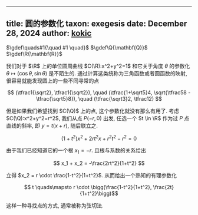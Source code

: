 
---
title: 圆的参数化
taxon: exegesis
date: December 28, 2024
author: [kokic](/kokic.md)
---

$\gdef\quads#1{\quad #1 \quad}$
$\gdef\Q{\mathbf{Q}}$
$\gdef\R{\mathbf{R}}$

我们对于 $\R$ 上的单位圆周曲线 $C(\R):x^2+y^2=1$ 和它关于角度 $\theta$ 的参数化 $\theta \mapsto (\cos\theta, \sin\theta)$ 是不陌生的. 通过计算这类统称为三角函数或者圆函数的映射, 很容易就能发现圆上的一些不同寻常的点 

$$ (\tfrac1{\sqrt2}, \tfrac1{\sqrt2}), \quad (\tfrac{1+\sqrt5}4, \sqrt{\tfrac58 - \tfrac{\sqrt5}8}), \quad (\tfrac{\sqrt3}2, \tfrac12) $$

但是如果我们希望找到 $C(\Q)$ 上的点, 这个参数化就没有那么有用了. 考虑 $C(\Q):x^2+y^2=r^2$, 我们从点 $P(-r, 0)$ 出发, 任选一个 $t \in \R$ 作为过 $P$ 点直线的斜率, 即 $y = t(x+r)$, 随后联立之. 

$$ (1+t^2)x^2 + 2rt^2x + r^2t^2 - r^2 = 0 $$

由于我们已经知道它的一个根 $x_1 = -r$. 且根与系数的关系给出 

$$ x_1 + x_2 = -\frac{2rt^2}{1+t^2} $$

立得 $x_2 = r \cdot \frac{1-t^2}{1+t^2}$. 从而给出一个熟知的有理参数化

$$ t \quads\mapsto r \cdot \bigg(\frac{1-t^2}{1+t^2}, \frac{2t}{1+t^2}\bigg)$$ 

这样一种寻找点的方式, 通常被称为弦切法. 

[](/mille-plateaux/chord-tangent.typ#:block)

